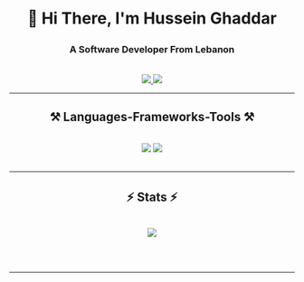 <h1 align="center">

👋 Hi There, I'm Hussein Ghaddar
</h1>

<h3 align="center">A Software Developer From Lebanon</h3>


<br/>


<div align="center"> 
  <a href="mailto:h.r.ghaddar@gmail.com">
    <img src="https://img.shields.io/badge/Gmail-333333?style=for-the-badge&logo=gmail&logoColor=red" />
  </a>
  <a href="https://www.linkedin.com/in/hussein-ghaddar/" target="_blank">
    <img src="https://img.shields.io/badge/LinkedIn-0077B5?style=for-the-badge&logo=linkedin&logoColor=white" target="_blank" />
  </a>
  
</div>

 <hr/>
 
<h2 align="center">⚒️ Languages-Frameworks-Tools ⚒️</h2>
<br/>
<div align="center">
    <img src="https://skillicons.dev/icons?i=flutter,html,css,vscode,github,bash,figma,git,latex" />
    <img src="https://skillicons.dev/icons?i=cpp,cs,dotnet,nodejs,python,dart,javascript,typescript,php,java,mysql" /><br>
</div>

<br/>
<hr/>

<h2 align="center">⚡ Stats ⚡</h2>
<br>
<div align=center>
  <a href="http://www.github.com/HusseinGhaddar"><img src="https://github-readme-streak-stats.herokuapp.com/?user=Fakhrilden&stroke=ffffff&background=1c1917&ring=0891b2&fire=0891b2&currStreakNum=ffffff&currStreakLabel=0891b2&sideNums=ffffff&sideLabels=ffffff&dates=ffffff&hide_border=true" /></a>
</div>

<br/><br/>

<hr/>
